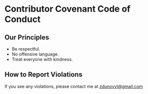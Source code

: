 # Contributor Covenant Code of Conduct

## Our Principles
- Be respectful.
- No offensive language.
- Treat everyone with kindness.

## How to Report Violations
If you see any violations, please contact me at zdunovvl@gmail.com
